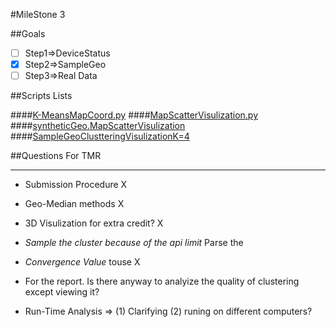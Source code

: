 #MileStone 3



##Goals
  * [ ] Step1=>DeviceStatus
  * [x] Step2=>SampleGeo
  * [ ] Step3=>Real Data
  
##Scripts Lists

####[K-MeansMapCoord.py](./K-MeansMapCoord.py)
####[MapScatterVisulization.py](./MapScatterVisulization.py)
####[syntheticGeo.MapScatterVisulization](./syntheticGeo.MapScatterVisulization.py)
####[SampleGeoClustteringVisulizationK=4](https://plot.ly/445/%7Eseedbazzal/)

##Questions For TMR

----------

* Submission Procedure
   X 

* Geo-Median methods
  X

* 3D Visulization for extra credit?
  X

* *Sample the cluster because of the api limit*
Parse the 


* *Convergence Value* touse
X
* For the report. Is there anyway to analyize the quality of clustering except viewing it?
* Run-Time Analysis => (1) Clarifying (2) runing on different computers?

